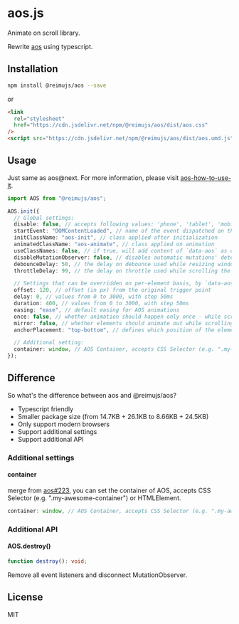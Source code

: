 # aos.js

Animate on scroll library.

Rewrite [aos](https://github.com/michalsnik/aos) using typescript.

## Installation

```bash
npm install @reimujs/aos --save
```

or

```html
<link
  rel="stylesheet"
  href="https://cdn.jsdelivr.net/npm/@reimujs/aos/dist/aos.css"
/>
<script src="https://cdn.jsdelivr.net/npm/@reimujs/aos/dist/aos.umd.js"></script>
```

## Usage

Just same as aos@next. For more information, please visit [aos-how-to-use-it](https://github.com/michalsnik/aos?tab=readme-ov-file#-how-to-use-it).

```typescript
import AOS from "@reimujs/aos";

AOS.init({
  // Global settings:
  disable: false, // accepts following values: 'phone', 'tablet', 'mobile', boolean, expression or function
  startEvent: "DOMContentLoaded", // name of the event dispatched on the document, that AOS should initialize on
  initClassName: "aos-init", // class applied after initialization
  animatedClassName: "aos-animate", // class applied on animation
  useClassNames: false, // if true, will add content of `data-aos` as classes on scroll
  disableMutationObserver: false, // disables automatic mutations' detections (advanced)
  debounceDelay: 50, // the delay on debounce used while resizing window (advanced)
  throttleDelay: 99, // the delay on throttle used while scrolling the page (advanced)

  // Settings that can be overridden on per-element basis, by `data-aos-*` attributes:
  offset: 120, // offset (in px) from the original trigger point
  delay: 0, // values from 0 to 3000, with step 50ms
  duration: 400, // values from 0 to 3000, with step 50ms
  easing: "ease", // default easing for AOS animations
  once: false, // whether animation should happen only once - while scrolling down
  mirror: false, // whether elements should animate out while scrolling past them
  anchorPlacement: "top-bottom", // defines which position of the element regarding to window/container should trigger the animation

  // Additional setting:
  container: window, // AOS Container, accepts CSS Selector (e.g. ".my-awesome-container") or HTMLElement
});
```

## Difference

So what's the difference between aos and @reimujs/aos?


- Typescript friendly
- Smaller package size (from 14.7KB + 26.1KB to 8.66KB + 24.5KB)
- Only support modern browsers
- Support additional settings
- Support additional API

### Additional settings

#### container

merge from [aos#223](https://github.com/michalsnik/aos/issues/223), you can set the container of AOS, accepts CSS Selector (e.g. ".my-awesome-container") or HTMLElement.

```typescript
container: window, // AOS Container, accepts CSS Selector (e.g. ".my-awesome-container") or HTMLElement
```

### Additional API

#### AOS.destroy()

```typescript
function destroy(): void;
```

Remove all event listeners and disconnect MutationObserver.


## License
MIT